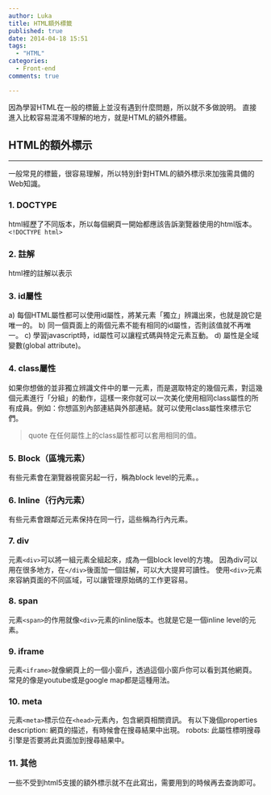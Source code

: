 ```yaml
---
author: Luka
title: HTML額外標籤
published: true
date: 2014-04-18 15:51
tags:
  - "HTML"
categories:
  - Front-end
comments: true

---
```

因為學習HTML在一般的標籤上並沒有遇到什麼問題，所以就不多做說明。
直接進入比較容易混淆不理解的地方，就是HTML的額外標籤。

## HTML的額外標示
-------------------------------------------------------------------------------------
一般常見的標籤，很容易理解，所以特別針對HTML的額外標示來加強需具備的Web知識。

### 1. DOCTYPE
html經歷了不同版本，所以每個網頁一開始都應該告訴瀏覽器使用的html版本。
```<!DOCTYPE html>```

### 2. 註解
html裡的註解以<!-- -->表示

### 3. id屬性
a) 每個HTML屬性都可以使用id屬性，將某元素「獨立」辨識出來，也就是說它是唯一的。
b) 同一個頁面上的兩個元素不能有相同的id屬性，否則該值就不再唯一。
c) 學習javascript時，id屬性可以讓程式碼與特定元素互動。
d) 屬性是全域變數(global attribute)。

### 4. class屬性
如果你想做的並非獨立辨識文件中的單一元素，而是選取特定的幾個元素，對這幾個元素進行「分組」的動作，這樣一來你就可以一次美化使用相同class屬性的所有成員。例如：你想區別內部連結與外部連結。就可以使用class屬性來標示它們。
>quote 在任何屬性上的class屬性都可以套用相同的值。

### 5. Block（區塊元素）
有些元素會在瀏覽器視窗另起一行，稱為block level的元素。。

### 6. Inline（行內元素）
有些元素會跟鄰近元素保持在同一行，這些稱為行內元素。

### 7. div
元素```<div>```可以將一組元素全組起來，成為一個block level的方塊。
因為div可以用在很多地方，在```</div>```後面加一個註解，可以大大提昇可讀性。
使用```<div>```元素來容納頁面的不同區域，可以讓管理原始碼的工作更容易。

### 8. span
元素```<span>```的作用就像```<div>```元素的inline版本。也就是它是一個inline level的元素。

### 9. iframe
元素```<iframe>```就像網頁上的一個小窗戶，透過這個小窗戶你可以看到其他網頁。常見的像是youtube或是google map都是這種用法。

### 10. meta
元素```<meta>```標示位在```<head>```元素內，包含網頁相關資訊。
有以下幾個properties
description:
網頁的描述，有時候會在搜尋結果中出現。
robots:
此屬性標明搜尋引擎是否要將此頁面加到搜尋結果中。

### 11. 其他
一些不受到html5支援的額外標示就不在此寫出，需要用到的時候再去查詢即可。
